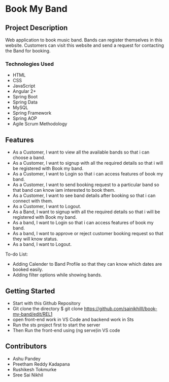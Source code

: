 # Book My Band
## Project Description
Web application to book music band. Bands can register themselves in this website. Customers can visit this website and send a request for contacting the Band for booking.


### Technologies Used
* HTML
* CSS
* JavaScript
* Angular 2+ 
* Spring Boot
* Spring Data
* MySQL
* Spring Framework
* Spring AOP
* Agile Scrum Methodology

## Features

* As a Customer, I want to view all the available bands so that i can choose a band.
* As a Customer, I want to signup with all the required details so that i will be registered with Book my band.
* As a Customer, I want to Login so that i can access features of book my band.
* As a Customer, I want to send booking request to a particular band so that band can know iam interested to book them.
* As a Customer, I want to see band details after booking so that i can connect with them.
* As a Customer, I want to Logout.
* As a Band, I want to signup with all the required details so that i will be registered with Book my band.
* As a band, I want to Login so that i can access features of book my band.
* As a band, I want to approve or reject customer booking request so that they will know status.
* As a band, I want to Logout.

To-do List:
* Adding Calender to Band Profile so that they can know which dates are booked easily.
* Adding filter options while showing bands.

## Getting Started

* Start with this Github Repository
* Git clone the directory $ git clone https://github.com/sainikhilll/book-my-band/edit/REL1
* open front-end work in VS Code and backend work in Sts
* Run the sts project first to start the server
* Then Run the front-end using (ng serve)in VS code

## Contributors

* Ashu Pandey 
* Preetham Reddy Kadapana
* Rushikesh Tokmurke
* Sree Sai Nikhil
